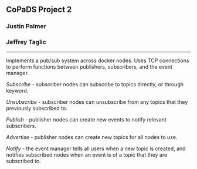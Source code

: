 ## CoPaDS Project 2
### Justin Palmer
### Jeffrey Taglic

------------------------

Implements a pub/sub system across docker nodes. 
Uses TCP connections to perform functions between publishers, subscribers, and the event manager.


_Subscribe_ - subscriber nodes can subscribe to topics directly, or through keyword.


_Unsubscribe_ - subscriber nodes can unsubscribe from any topics that they previously subscribed to.


_Publish_ - publisher nodes can create new events to notify relevant subscribers.


_Advertise_ - publisher nodes can create new topics for all nodes to use.


_Notify_ - the event manager tells all users when a new topic is created, and notifies 
subscribed nodes when an event is of a topic that they are subscribed to.